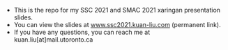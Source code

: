 -  This is the repo for my SSC 2021 and SMAC 2021 xaringan presentation slides. 
-  You can view the slides at www.ssc2021.kuan-liu.com (permanent link). 
-  If you have any questions, you can reach me at kuan.liu[at]mail.utoronto.ca


